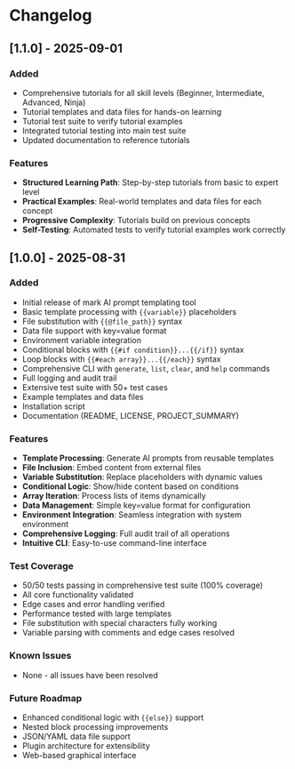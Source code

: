 # Changelog

## [1.1.0] - 2025-09-01

### Added
- Comprehensive tutorials for all skill levels (Beginner, Intermediate, Advanced, Ninja)
- Tutorial templates and data files for hands-on learning
- Tutorial test suite to verify tutorial examples
- Integrated tutorial testing into main test suite
- Updated documentation to reference tutorials

### Features
- **Structured Learning Path**: Step-by-step tutorials from basic to expert level
- **Practical Examples**: Real-world templates and data files for each concept
- **Progressive Complexity**: Tutorials build on previous concepts
- **Self-Testing**: Automated tests to verify tutorial examples work correctly

## [1.0.0] - 2025-08-31

### Added
- Initial release of mark AI prompt templating tool
- Basic template processing with `{{variable}}` placeholders
- File substitution with `{{@file_path}}` syntax
- Data file support with key=value format
- Environment variable integration
- Conditional blocks with `{{#if condition}}...{{/if}}` syntax
- Loop blocks with `{{#each array}}...{{/each}}` syntax
- Comprehensive CLI with `generate`, `list`, `clear`, and `help` commands
- Full logging and audit trail
- Extensive test suite with 50+ test cases
- Example templates and data files
- Installation script
- Documentation (README, LICENSE, PROJECT_SUMMARY)

### Features
- **Template Processing**: Generate AI prompts from reusable templates
- **File Inclusion**: Embed content from external files
- **Variable Substitution**: Replace placeholders with dynamic values
- **Conditional Logic**: Show/hide content based on conditions
- **Array Iteration**: Process lists of items dynamically
- **Data Management**: Simple key=value format for configuration
- **Environment Integration**: Seamless integration with system environment
- **Comprehensive Logging**: Full audit trail of all operations
- **Intuitive CLI**: Easy-to-use command-line interface

### Test Coverage
- 50/50 tests passing in comprehensive test suite (100% coverage)
- All core functionality validated
- Edge cases and error handling verified
- Performance tested with large templates
- File substitution with special characters fully working
- Variable parsing with comments and edge cases resolved

### Known Issues
- None - all issues have been resolved

### Future Roadmap
- Enhanced conditional logic with `{{else}}` support
- Nested block processing improvements
- JSON/YAML data file support
- Plugin architecture for extensibility
- Web-based graphical interface